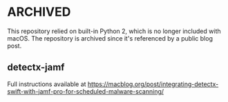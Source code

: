 # ARCHIVED

This repository relied on built-in Python 2, which is no longer included with macOS.
The repository is archived since it's referenced by a public blog post.

## detectx-jamf

Full instructions available at https://macblog.org/post/integrating-detectx-swift-with-jamf-pro-for-scheduled-malware-scanning/
